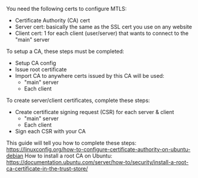 You need the following certs to configure MTLS:
- Certificate Authority (CA) cert
- Server cert: basically the same as the SSL cert you use on any website
- Client cert: 1 for each client (user/server) that wants to connect to the "main" server

To setup a CA, these steps must be completed:
- Setup CA config
- Issue root certificate
- Import CA to anywhere certs issued by this CA will be used:
    - "main" server
    - Each client

To create server/client certificates, complete these steps:
- Create certificate signing request (CSR) for each server & client
    - "main" server
    - Each client
- Sign each CSR with your CA

This guide will tell you how to complete these steps: https://linuxconfig.org/how-to-configure-certificate-authority-on-ubuntu-debian
How to install a root CA on Ubuntu: https://documentation.ubuntu.com/server/how-to/security/install-a-root-ca-certificate-in-the-trust-store/

